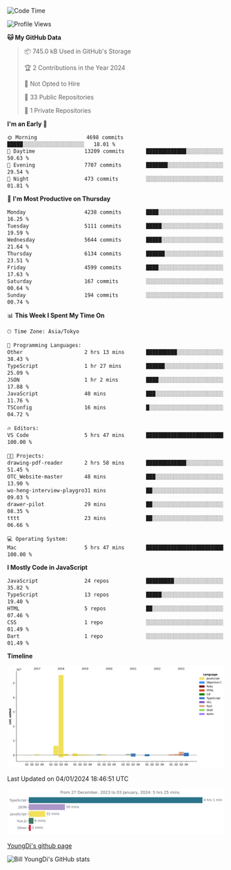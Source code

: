 <!--START_SECTION:waka-->
![Code Time](http://img.shields.io/badge/Code%20Time-295%20hrs%2031%20mins-blue)

![Profile Views](http://img.shields.io/badge/Profile%20Views-0-blue)

**🐱 My GitHub Data** 

> 📦 745.0 kB Used in GitHub's Storage 
 > 
> 🏆 2 Contributions in the Year 2024
 > 
> 🚫 Not Opted to Hire
 > 
> 📜 33 Public Repositories 
 > 
> 🔑 1 Private Repositories 
 > 
**I'm an Early 🐤** 

```text
🌞 Morning                4698 commits        █████░░░░░░░░░░░░░░░░░░░░   18.01 % 
🌆 Daytime                13209 commits       █████████████░░░░░░░░░░░░   50.63 % 
🌃 Evening                7707 commits        ███████░░░░░░░░░░░░░░░░░░   29.54 % 
🌙 Night                  473 commits         ░░░░░░░░░░░░░░░░░░░░░░░░░   01.81 % 
```
📅 **I'm Most Productive on Thursday** 

```text
Monday                   4238 commits        ████░░░░░░░░░░░░░░░░░░░░░   16.25 % 
Tuesday                  5111 commits        █████░░░░░░░░░░░░░░░░░░░░   19.59 % 
Wednesday                5644 commits        █████░░░░░░░░░░░░░░░░░░░░   21.64 % 
Thursday                 6134 commits        ██████░░░░░░░░░░░░░░░░░░░   23.51 % 
Friday                   4599 commits        ████░░░░░░░░░░░░░░░░░░░░░   17.63 % 
Saturday                 167 commits         ░░░░░░░░░░░░░░░░░░░░░░░░░   00.64 % 
Sunday                   194 commits         ░░░░░░░░░░░░░░░░░░░░░░░░░   00.74 % 
```


📊 **This Week I Spent My Time On** 

```text
🕑︎ Time Zone: Asia/Tokyo

💬 Programming Languages: 
Other                    2 hrs 13 mins       ██████████░░░░░░░░░░░░░░░   38.43 % 
TypeScript               1 hr 27 mins        ██████░░░░░░░░░░░░░░░░░░░   25.09 % 
JSON                     1 hr 2 mins         ████░░░░░░░░░░░░░░░░░░░░░   17.88 % 
JavaScript               40 mins             ███░░░░░░░░░░░░░░░░░░░░░░   11.76 % 
TSConfig                 16 mins             █░░░░░░░░░░░░░░░░░░░░░░░░   04.72 % 

🔥 Editors: 
VS Code                  5 hrs 47 mins       █████████████████████████   100.00 % 

🐱‍💻 Projects: 
drawing-pdf-reader       2 hrs 58 mins       █████████████░░░░░░░░░░░░   51.45 % 
OTC_Website-master       48 mins             ███░░░░░░░░░░░░░░░░░░░░░░   13.90 % 
wo-heng-interview-playgro31 mins             ██░░░░░░░░░░░░░░░░░░░░░░░   09.03 % 
drawer-pilot             29 mins             ██░░░░░░░░░░░░░░░░░░░░░░░   08.35 % 
tttt                     23 mins             ██░░░░░░░░░░░░░░░░░░░░░░░   06.66 % 

💻 Operating System: 
Mac                      5 hrs 47 mins       █████████████████████████   100.00 % 
```

**I Mostly Code in JavaScript** 

```text
JavaScript               24 repos            █████████░░░░░░░░░░░░░░░░   35.82 % 
TypeScript               13 repos            █████░░░░░░░░░░░░░░░░░░░░   19.40 % 
HTML                     5 repos             ██░░░░░░░░░░░░░░░░░░░░░░░   07.46 % 
CSS                      1 repo              ░░░░░░░░░░░░░░░░░░░░░░░░░   01.49 % 
Dart                     1 repo              ░░░░░░░░░░░░░░░░░░░░░░░░░   01.49 % 
```



**Timeline**

![Lines of Code chart](https://raw.githubusercontent.com/Youngdi/Youngdi/master/assets/bar_graph.png)


 Last Updated on 04/01/2024 18:46:51 UTC
<!--END_SECTION:waka-->

![wakatime](./images/stat.svg)

[YoungDi's github page](https://youngdi.github.io)

![Bill YoungDi's GitHub stats](https://github-readme-stats.vercel.app/api?username=youngdi&count_private=true&show_icons=true)
